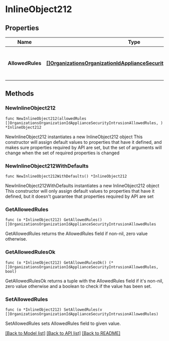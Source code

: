 # InlineObject212

## Properties

Name | Type | Description | Notes
------------ | ------------- | ------------- | -------------
**AllowedRules** | [**[]OrganizationsOrganizationIdApplianceSecurityIntrusionAllowedRules**](OrganizationsOrganizationIdApplianceSecurityIntrusionAllowedRules.md) | Sets a list of specific SNORT signatures to allow | 

## Methods

### NewInlineObject212

`func NewInlineObject212(allowedRules []OrganizationsOrganizationIdApplianceSecurityIntrusionAllowedRules, ) *InlineObject212`

NewInlineObject212 instantiates a new InlineObject212 object
This constructor will assign default values to properties that have it defined,
and makes sure properties required by API are set, but the set of arguments
will change when the set of required properties is changed

### NewInlineObject212WithDefaults

`func NewInlineObject212WithDefaults() *InlineObject212`

NewInlineObject212WithDefaults instantiates a new InlineObject212 object
This constructor will only assign default values to properties that have it defined,
but it doesn't guarantee that properties required by API are set

### GetAllowedRules

`func (o *InlineObject212) GetAllowedRules() []OrganizationsOrganizationIdApplianceSecurityIntrusionAllowedRules`

GetAllowedRules returns the AllowedRules field if non-nil, zero value otherwise.

### GetAllowedRulesOk

`func (o *InlineObject212) GetAllowedRulesOk() (*[]OrganizationsOrganizationIdApplianceSecurityIntrusionAllowedRules, bool)`

GetAllowedRulesOk returns a tuple with the AllowedRules field if it's non-nil, zero value otherwise
and a boolean to check if the value has been set.

### SetAllowedRules

`func (o *InlineObject212) SetAllowedRules(v []OrganizationsOrganizationIdApplianceSecurityIntrusionAllowedRules)`

SetAllowedRules sets AllowedRules field to given value.



[[Back to Model list]](../README.md#documentation-for-models) [[Back to API list]](../README.md#documentation-for-api-endpoints) [[Back to README]](../README.md)


